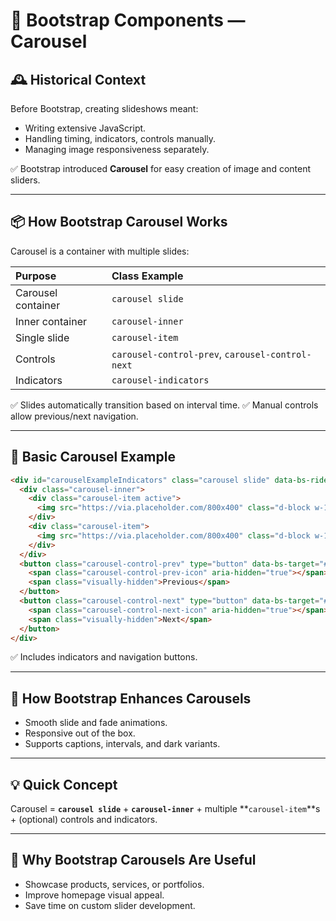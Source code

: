 # 📘 Bootstrap Components — Carousel

## 🕰️ Historical Context

Before Bootstrap, creating slideshows meant:

- Writing extensive JavaScript.
- Handling timing, indicators, controls manually.
- Managing image responsiveness separately.

✅ Bootstrap introduced **Carousel** for easy creation of image and content sliders.

---

## 📦 How Bootstrap Carousel Works

Carousel is a container with multiple slides:

| Purpose            | Class Example                                    |
| :----------------- | :----------------------------------------------- |
| Carousel container | `carousel slide`                                 |
| Inner container    | `carousel-inner`                                 |
| Single slide       | `carousel-item`                                  |
| Controls           | `carousel-control-prev`, `carousel-control-next` |
| Indicators         | `carousel-indicators`                            |

✅ Slides automatically transition based on interval time.
✅ Manual controls allow previous/next navigation.

---

## 📄 Basic Carousel Example

```html
<div id="carouselExampleIndicators" class="carousel slide" data-bs-ride="carousel">
  <div class="carousel-inner">
    <div class="carousel-item active">
      <img src="https://via.placeholder.com/800x400" class="d-block w-100" alt="Slide 1" />
    </div>
    <div class="carousel-item">
      <img src="https://via.placeholder.com/800x400" class="d-block w-100" alt="Slide 2" />
    </div>
  </div>
  <button class="carousel-control-prev" type="button" data-bs-target="#carouselExampleIndicators" data-bs-slide="prev">
    <span class="carousel-control-prev-icon" aria-hidden="true"></span>
    <span class="visually-hidden">Previous</span>
  </button>
  <button class="carousel-control-next" type="button" data-bs-target="#carouselExampleIndicators" data-bs-slide="next">
    <span class="carousel-control-next-icon" aria-hidden="true"></span>
    <span class="visually-hidden">Next</span>
  </button>
</div>
```

✅ Includes indicators and navigation buttons.

---

## 🔧 How Bootstrap Enhances Carousels

- Smooth slide and fade animations.
- Responsive out of the box.
- Supports captions, intervals, and dark variants.

---

## 💡 Quick Concept

Carousel = **`carousel slide`** + **`carousel-inner`** + multiple **`carousel-item`**s + (optional) controls and indicators.

---

## 💸 Why Bootstrap Carousels Are Useful

- Showcase products, services, or portfolios.
- Improve homepage visual appeal.
- Save time on custom slider development.
